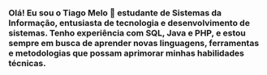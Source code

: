 ### Olá! Eu sou o Tiago Melo 👋 estudante de Sistemas da Informação, entusiasta de tecnologia e desenvolvimento de sistemas. Tenho experiência com SQL, Java e PHP, e estou sempre em busca de aprender novas linguagens, ferramentas e metodologias que possam aprimorar minhas habilidades técnicas. 
